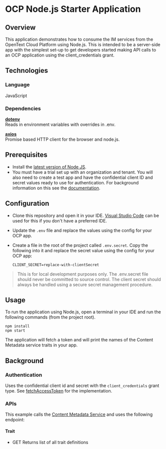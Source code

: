 # OCP Node.js Starter Application

## Overview

This application demonstrates how to consume the IM services from the OpenText Cloud Platform using Node.js. This is intended to be a server-side app with the simplest set-up to get developers started making API calls to an OCP application using the client_credentials grant.

## Technologies

### Language

JavaScript

### Dependencies
 
[**dotenv**](https://github.com/motdotla/dotenv)  
Reads in environment variables with overrides in .env.

[**axios**](https://github.com/axios/axios)  
Promise based HTTP client for the browser and node.js.

## Prerequisites

- Install the [latest version of Node JS](https://nodejs.org/en/download/current).
- You must have a trial set up with an organization and tenant. You will also need to create a test app and have the confidential client ID and secret values ready to use for authentication. For background information on this see the [documentation](https://developer.opentext.com/imservices/developertools).

## Configuration

- Clone this repository and open it in your IDE. [Visual Studio Code](https://code.visualstudio.com/) can be used for this if you don't have a preferred IDE.
- Update the `.env` file and replace the values using the config for your OCP app.
- Create a file in the root of the project called `.env.secret`. Copy the following into it and replace the secret value using the config for your OCP app:

  ```text
  CLIENT_SECRET=replace-with-clientSecret
  ```

> This is for local development purposes only. The .env.secret file should never be committed to source control. The client secret should always be handled using a secure secret management procedure.

## Usage

To run the application using Node.js, open a terminal in your IDE and run the following commands (from the project root).

```
npm install
npm start
```

The application will fetch a token and will print the names of the Content Metadata service traits in your app.

## Background

### Authentication

Uses the confidential client id and secret with the `client_credentials` grant type. See [fetchAccessToken](src/ocp/fetchAccessToken.js) for the implementation.

### APIs

This example calls the [Content Metadata Service](https://developer.opentext.com/imservices/products/contentmetadataservice) and uses the following endpoint:

#### Trait

* GET Returns list of all trait definitions

